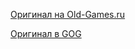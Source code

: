 [Оригинал на Old-Games.ru](https://www.old-games.ru/game/69.html)

[Оригинал в GOG](https://www.gog.com/game/ultima_7_complete)